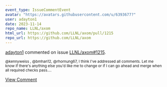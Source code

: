 ```yaml
---
event_type: IssueCommentEvent
avatar: "https://avatars.githubusercontent.com/u/6393677?"
user: adayton1
date: 2023-11-14
repo_name: LLNL/axom
html_url: https://github.com/LLNL/axom/pull/1215
repo_url: https://github.com/LLNL/axom
---
```


<a href='https://github.com/adayton1' target='_blank'>adayton1</a> commented on issue <a href='https://github.com/LLNL/axom/pull/1215' target='_blank'>LLNL/axom#1215</a>.

<small>@kennyweiss , @bmhan12, @rhornung67, I think I've addressed all comments. Let me know if there's anything else you'd like me to change or if I can go ahead and merge when all required checks pass....</small>

<a href='https://github.com/LLNL/axom/pull/1215' target='_blank'>View Comment</a>